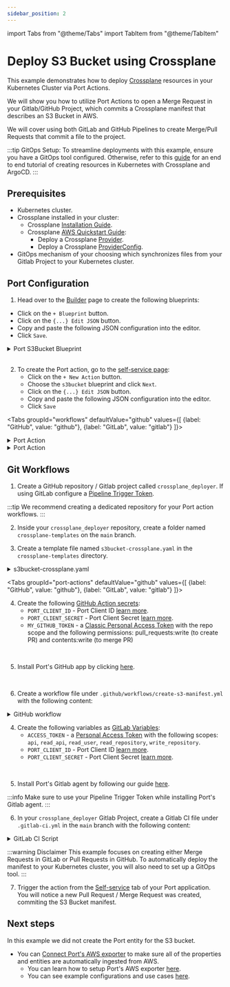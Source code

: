 ```yaml
---
sidebar_position: 2
---
```


import Tabs from "@theme/Tabs"
import TabItem from "@theme/TabItem"

# Deploy S3 Bucket using Crossplane

This example demonstrates how to deploy [Crossplane](https://github.com/crossplane/crossplane) resources in your Kubernetes Cluster via Port Actions.

We will show you how to utilize Port Actions to open a Merge Request in your Gitlab/GitHub Project, which commits a Crossplane manifest that describes an S3 Bucket in AWS. 

We will cover using both GitLab and GitHub Pipelines to create Merge/Pull Requests that commit a file to the project.

:::tip GitOps Setup: 
To streamline deployments with this example, ensure you have a GitOps tool configured. Otherwise, refer to this [guide](/actions-and-automations/setup-backend/github-workflow/examples/kubernetes/manage-clusters) for an end to end tutorial of creating resources in Kubernetes with Crossplane and ArgoCD.
:::

## Prerequisites

- Kubernetes cluster.
- Crossplane installed in your cluster:
  - Crossplane [Installation Guide](https://docs.crossplane.io/v1.14/software/install/).
  - Crossplane [AWS Quickstart Guide](https://docs.crossplane.io/v1.14/getting-started/provider-aws/):
    - Deploy a Crossplane [Provider](https://docs.crossplane.io/v1.14/getting-started/provider-aws/#install-the-aws-provider).
    - Deploy a Crossplane [ProviderConfig](https://docs.crossplane.io/v1.14/getting-started/provider-aws/#create-a-providerconfig).
- GitOps mechanism of your choosing which synchronizes files from your Gitlab Project to your Kubernetes cluster.


## Port Configuration

1. Head over to the [Builder](https://app.getport.io/dev-portal/data-model) page to create the following blueprints: 
  - Click on the `+ Blueprint` button.
  - Click on the `{...} Edit JSON` button.
  - Copy and paste the following JSON configuration into the editor.
  - Click `Save`.

<details>
  <summary>Port S3Bucket Blueprint</summary>

```json showLineNumbers
{
  "identifier": "s3bucket",
  "title": "S3Bucket",
  "icon": "Crossplane",
  "schema": {
    "properties": {
      "aws_region": {
        "title": "AWS Region",
        "icon": "AWS",
        "type": "string"
      }
    },
    "required": ["aws_region"]
  },
  "mirrorProperties": {},
  "calculationProperties": {},
  "relations": {}
}
```

</details>
<br/>

2. To create the Port action, go to the [self-service page](https://app.getport.io/self-serve):
    - Click on the `+ New Action` button.
    - Choose the `s3bucket` blueprint and click `Next`.
    - Click on the `{...} Edit JSON` button.
    - Copy and paste the following JSON configuration into the editor.
    - Click `Save`

<Tabs groupId="workflows" defaultValue="github" values={[
{label: "GitHub", value: "github"},
{label: "GitLab", value: "gitlab"}
]}>

<TabItem value="github">

<details>
  <summary>Port Action</summary>

:::tip MODIFICATION REQUIRED
Make sure to replace `<GITHUB_ORG>` and `<GITHUB_REPO>` with your GitHub organization and repository names respectively.
:::
```json showLineNumbers
{
  "identifier": "crossplane_s3_bucket",
  "title": "Crossplane S3 Bucket",
  "icon": "Crossplane",
  "userInputs": {
    "properties": {
      "aws_region": {
        "icon": "AWS",
        "title": "AWS Region",
        "type": "string",
        "default": "us-east-1",
        "enum": ["us-east-1", "eu-west-1"],
        "enumColors": {
          "us-east-1": "lightGray",
          "eu-west-1": "lightGray"
        }
      },
      "bucket_name": {
        "title": "Bucket Name",
        "type": "string",
        "description": "Has to be globally unique as per AWS limitations"
      }
    },
    "required": ["aws_region", "bucket_name"],
    "order": ["bucket_name", "aws_region"]
  },
  "invocationMethod": {
    "type": "GITHUB",
    "org": "<GITHUB_ORG>",
    "repo": "<GITHUB_REPO>",
    "workflow": "create-and-push-image.yml",
    "omitUserInputs": false,
    "omitPayload": false,
    "reportWorkflowStatus": true
  },
  "trigger": "CREATE",
  "description": "Creates a crossplane file for a new S3 Bucket",
  "requiredApproval": false
}
```


</details>

</TabItem>

<TabItem value="gitlab">
<details>
  <summary>Port Action</summary>

:::tip Modification Required
Make sure to replace the placeholders for `<PROJECT_NAME>` and `<GROUP_NAME>` of your `crossplane_deployer`.
:::

```json showLineNumbers
{
  "identifier": "crossplane_s3_bucket",
  "title": "Crossplane S3 Bucket",
  "icon": "Crossplane",
  "userInputs": {
    "properties": {
      "aws_region": {
        "icon": "AWS",
        "title": "AWS Region",
        "type": "string",
        "default": "us-east-1",
        "enum": ["us-east-1", "eu-west-1"],
        "enumColors": {
          "us-east-1": "lightGray",
          "eu-west-1": "lightGray"
        }
      },
      "bucket_name": {
        "title": "Bucket Name",
        "type": "string",
        "description": "Has to be globally unique as per AWS limitations"
      }
    },
    "required": ["aws_region", "bucket_name"],
    "order": ["bucket_name", "aws_region"]
  },
  "invocationMethod": {
    "type": "GITLAB",
    "omitPayload": false,
    "omitUserInputs": false,
    "projectName": "<PROJECT_NAME>",
    "groupName": "<GROUP_NAME>",
    "agent": true
  },
  "trigger": "CREATE",
  "description": "Creates a crossplane file for a new S3 Bucket",
  "requiredApproval": false
}
```

</details>
</TabItem>

</Tabs>


## Git Workflows

1. Create a GitHub repository / Gitlab project called `crossplane_deployer`. If using GitLab configure a [Pipeline Trigger Token](https://docs.gitlab.com/ee/ci/triggers/index.html).

:::tip 
We recommend creating a dedicated repository for your Port action workflows.
:::


2. Inside your `crossplane_deployer` repository, create a folder named `crossplane-templates` on the `main` branch. 

3. Create a template file named `s3bucket-crossplane.yaml` in the `crossplane-templates` directory. 

<details>
<summary>s3bucket-crossplane.yaml</summary>

```yml
# s3bucket-crossplane.yaml

apiVersion: s3.aws.upbound.io/v1beta1
kind: Bucket
metadata:
  name: {{ bucket_name }}
spec:
  forProvider:
    region: {{ aws_region }}
  providerConfigRef:
    name: default
```

</details>


<Tabs groupId="port-actions" defaultValue="github" values={[
{label: "GitHub", value: "github"},
{label: "GitLab", value: "gitlab"}
]}>

<TabItem value="github">

4. Create the following [GitHub Action secrets](https://docs.github.com/en/actions/security-guides/using-secrets-in-github-actions#creating-secrets-for-a-repository):
    - `PORT_CLIENT_ID` - Port Client ID [learn more](/build-your-software-catalog/custom-integration/api/#get-api-token).
    - `PORT_CLIENT_SECRET` - Port Client Secret [learn more](/build-your-software-catalog/custom-integration/api/#get-api-token).
    - `MY_GITHUB_TOKEN` - a [Classic Personal Access Token](https://github.com/settings/tokens) with the repo scope and the following permissions: pull_requests:write (to create PR) and contents:write (to merge PR)
<br/>

5. Install Port's GitHub app by clicking [here](https://github.com/apps/getport-io/installations/new).
<br/>

6. Create a workflow file under `.github/workflows/create-s3-manifest.yml` with the following content:

<details>
<summary>GitHub workflow</summary>

```yml showLineNumbers
name: Create New S3 Bucket Crossplane Manifest

on:
  workflow_dispatch:
    inputs:
      bucket_name:
        description: "Name of the s3 bucket"
        required: true
      aws_region:
        description: "AWS Region for the cluster"
        required: true
      port_payload:
        required: true
        description: >-
          Port's payload, including details for who triggered the action and
          general context (blueprint, run id, etc...)

jobs:
  create-manifest:
    runs-on: ubuntu-latest
    steps:
      - name: Inform execution of request to create a new manifest
        id: promote
        uses: port-labs/port-github-action@v1
        with:
          clientId: ${{ secrets.PORT_CLIENT_ID }}
          clientSecret: ${{ secrets.PORT_CLIENT_SECRET }}
          baseUrl: https://api.getport.io
          operation: PATCH_RUN
          runId: ${{ fromJson(inputs.port_payload).context.runId }}
          logMessage: "About to create a crossplane manifest for a new s3 bucket..."

      - name: Checkout code
        uses: actions/checkout@v4

      - name: Create crossplane manifest for s3 bucket
        id: create-manifest
        env:
          BUCKET_FILE_PATH: "manifests/s3bucket"
          CROSSPLANE_TEMPLATE_PATH: "crossplane-templates/s3bucket-crossplane.yaml"
        run: |
          mkdir -p $BUCKET_FILE_PATH
          BUCKET_FILE_NAME="${BUCKET_FILE_PATH}/s3bucket-${{ inputs.bucket_name }}.yaml"

          cp $CROSSPLANE_TEMPLATE_PATH $BUCKET_FILE_NAME

          sed -i "s|{{ bucket_name }}|${{ inputs.bucket_name }}|g" $BUCKET_FILE_NAME
          sed -i "s|{{ aws_region }}|${{ inputs.aws_region }}|g" $BUCKET_FILE_NAME

          git add $BUCKET_FILE_NAME
            
      - name: Create Pull Request
        id: create-pr
        uses: peter-evans/create-pull-request@v6
        with:
          token: ${{ secrets.CREATOR_TOKEN }}
          commit-message: Added ${{ inputs.bucket_name }} s3 bucket crossplane manifest
          committer: github-actions[bot] <41898282+github-actions[bot]@users.noreply.github.com>
          author: ${{ github.actor }} <${{ github.actor_id }}+${{ github.actor }}@users.noreply.github.com>
          signoff: false
          branch: deployment/${{ fromJson(inputs.port_payload).context.runId }}
          title: "[Deployment] Add ${{ inputs.bucket_name }} s3 bucket crossplane manifest"
          body: |
            This PR is automatically generated by Port.
            It contains the crossplane manifest for the s3 bucket ${{ inputs.bucket_name }}.

            The manifest is generated based on the blueprint: **${{ fromJson(inputs.port_payload).context.blueprint }}**.

            **Run ID**: ${{ fromJson(inputs.port_payload).context.runId }}.
            **Triggered by**: ${{ fromJson(inputs.port_payload).trigger.by.user.email }}.
            **Triggered at**: ${{ fromJson(inputs.port_payload).trigger.at }}.
            **Triggered from**: ${{ fromJson(inputs.port_payload).trigger.origin }}.


            - Auto-generated by [port-actions][1] 

            [1]: https://app.getport.io/organization/run?runId=${{ fromJson(inputs.port_payload).context.runId }}
          labels: |
            deployment
            automated pr
          assignees: ${{ fromJson(inputs.port_payload).trigger.by.user.email }}

      - name: Inform Port about pull request creation status - Success
        if: steps.create-pr.outputs.pull-request-url != ''
        uses: port-labs/port-github-action@v1
        with:
          clientId: ${{ secrets.PORT_CLIENT_ID }}
          clientSecret: ${{ secrets.PORT_CLIENT_SECRET }}
          baseUrl: https://api.getport.io
          operation: PATCH_RUN
          runId: ${{ fromJson(inputs.port_payload).context.runId }}
          logMessage: |
            Pull request created successfully. URL: ${{ steps.create-pr.outputs.pull-request-url }}.


      - name: Inform Port about pull request creation status - Failure
        if: steps.create-pr.outputs.pull-request-url == ''
        uses: port-labs/port-github-action@v1
        with:
          clientId: ${{ secrets.PORT_CLIENT_ID }}
          clientSecret: ${{ secrets.PORT_CLIENT_SECRET }}
          baseUrl: https://api.getport.io
          operation: PATCH_RUN
          runId: ${{ fromJson(inputs.port_payload).context.runId }}
          logMessage: |
            Failed to create pull request. Please check the logs for more details.

```

</details>

</TabItem>

<TabItem value="gitlab">

4. Create the following variables as [GitLab Variables](https://docs.gitlab.com/ee/ci/variables/index.html):
   - `ACCESS_TOKEN` - a [Personal Access Token](https://docs.gitlab.com/ee/user/profile/personal_access_tokens.html) with the following scopes:  
      `api`, `read_api`, `read_user`, `read_repository`, `write_repository`.
   - `PORT_CLIENT_ID` - Port Client ID [learn more](/build-your-software-catalog/custom-integration/api/#get-api-token).
   - `PORT_CLIENT_SECRET` - Port Client Secret [learn more](/build-your-software-catalog/custom-integration/api/#get-api-token).

<br/>

5. Install Port's Gitlab agent by following our guide [here](/actions-and-automations/setup-backend/gitlab-pipeline/Installation).

:::info
Make sure to use your Pipeline Trigger Token while installing Port's Gitlab agent.
:::
<br/>

6. In your `crossplane_deployer` Gitlab Project, create a Gitlab CI file under `.gitlab-ci.yml` in the `main` branch with the following content:

<details>
<summary>GitLab CI Script</summary>

```yml showLineNumbers
image: python:3.10.0-alpine

stages: # List of stages for jobs, and their order of execution
  - fetch-port-access-token
  - generate-crossplane-bucket-yaml
  - create-entity
  - update-run-status

fetch-port-access-token: # Example - get the Port API access token and RunId
  stage: fetch-port-access-token
  except:
    - pushes
  before_script:
    - |
      apk update -q
      apk add jq curl -q
  script:
    - |
      accessToken=$(curl -X POST \
        -H 'Content-Type: application/json' \
        -d '{"clientId": "'"$PORT_CLIENT_ID"'", "clientSecret": "'"$PORT_CLIENT_SECRET"'"}' \
        -s 'https://api.getport.io/v1/auth/access_token' | jq -r '.accessToken')
      echo "PORT_ACCESS_TOKEN=$accessToken" >> data.env
      runId=$(cat $TRIGGER_PAYLOAD | jq -r '.port_payload.context.runId')
      blueprintId=$(cat $TRIGGER_PAYLOAD | jq -r '.port_payload.context.blueprint')
      echo "RUN_ID=$runId" >> data.env
      echo "BLUEPRINT_ID=$blueprintId" >> data.env
  artifacts:
    reports:
      dotenv: data.env

generate-crossplane-bucket-yaml:
  variables:
    BUCKET_FILE_PATH: "manifests"
    CROSSPLANE_TEMPLATE_PATH: "crossplane-templates/s3bucket-crossplane.yaml"
    BRANCH_NAME: "add-bucket-$bucket_name-$CI_JOB_ID"
  before_script:
    - |
      apk update -q
      apk add jq curl git -q
  stage: generate-crossplane-bucket-yaml
  except:
    - pushes
  script:
    - |
      BUCKET_FILE_NAME="$BUCKET_FILE_PATH/s3bucket-crossplane-$bucket_name.yaml"
      COMMIT_MESSAGE="Added $bucket_name s3 bucket crossplane manifest"
      mkdir -p $BUCKET_FILE_PATH

      cp $CROSSPLANE_TEMPLATE_PATH $BUCKET_FILE_NAME
      sed -i "s/{{ bucket_name }}/$bucket_name/g" $BUCKET_FILE_NAME
      sed -i "s/{{ aws_region }}/$aws_region/g" $BUCKET_FILE_NAME

      git config --global user.email "gitlab-pipeline[bot]@gitlab.com"
      git config --global user.name "Gitlab Pipeline Bot"

      git add $BUCKET_FILE_NAME
      git commit -m "$COMMIT_MESSAGE"

      git checkout -b $BRANCH_NAME
      git push -o ci-skip https://:${ACCESS_TOKEN}@$CI_SERVER_HOST/$CI_PROJECT_PATH.git $BRANCH_NAME

      # Create Merge Request
      res=$(curl --request POST \
        --header "PRIVATE-TOKEN: ${ACCESS_TOKEN}" \
        --data "source_branch=$BRANCH_NAME" \
        --data "target_branch=main" \
        --data "title=$COMMIT_MESSAGE" \
        --data "remove_source_branch=true" \
        "$CI_API_V4_URL/projects/$CI_PROJECT_ID/merge_requests")

      MR_URL=$(echo $res | jq -r '.web_url')
      echo "MR_URL=$MR_URL" >> data.env
  artifacts:
    reports:
      dotenv: data.env

update-run-status:
  stage: update-run-status
  except:
    - pushes
  image: curlimages/curl:latest
  script:
    - |
      curl -X PATCH \
        -H 'Content-Type: application/json' \
        -H "Authorization: Bearer $PORT_ACCESS_TOKEN" \
        -d '{"status":"SUCCESS", "message": {"run_status": "Created Merge Request for '"$bucket_name"' successfully! Merge Request URL: '"$MR_URL"'"}}' \
        "https://api.getport.io/v1/actions/runs/$RUN_ID"
```

</details>

</TabItem>

</Tabs>

:::warning Disclaimer
This example focuses on creating either Merge Requests in GitLab or Pull Requests in GitHub. To automatically deploy the manifest to your Kubernetes cluster, you will also need to set up a GitOps tool.
:::


7. Trigger the action from the [Self-service](https://app.getport.io/self-serve) tab of your Port application.<br/>
   You will notice a new Pull Request / Merge Request was created, commiting the S3 Bucket manifest.

## Next steps

In this example we did not create the Port entity for the S3 bucket.

- You can [Connect Port's AWS exporter](/build-your-software-catalog/sync-data-to-catalog/cloud-providers/aws/aws.md)
  to make sure all of the properties and entities are automatically ingested from AWS.
  - You can learn how to setup Port's AWS exporter [here](/build-your-software-catalog/sync-data-to-catalog/cloud-providers/aws/Installation.md).
  - You can see example configurations and use cases [here](/build-your-software-catalog/sync-data-to-catalog/cloud-providers/aws/examples/examples.md).
